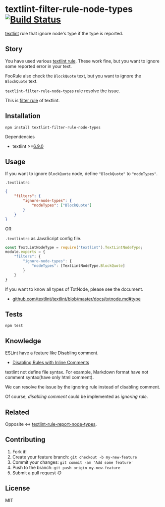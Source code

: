 # textlint-filter-rule-node-types [![Build Status](https://travis-ci.org/textlint/textlint-filter-rule-node-types.svg?branch=master)](https://travis-ci.org/textlint/textlint-filter-rule-node-types)

[textlint](https://textlint.github.io/ "textlint") rule that ignore node's type if the type is reported.

## Story

You have used various [textlint rule](https://github.com/textlint/textlint/wiki/Collection-of-textlint-rule "textlint rule").
These work fine, but you want to ignore some reported error in your text.

FooRule also check the `BlockQuote` text, but you want to ignore the `BlockQuote` text.

`textlint-filter-rule-node-types` rule resolve the issue.

This is [filter rule](https://github.com/textlint/textlint/blob/master/docs/filter-rule.md "Filter rule") of textlint.

## Installation

    npm install textlint-filter-rule-node-types

Dependencies

- textlint >=[6.9.0](https://github.com/textlint/textlint/releases/tag/6.9.0 "6.9.0")


## Usage

If you want to ignore `BlockQuote` node, define `"BlockQuote"` to `"nodeTypes"`.

`.textlintrc`

```json
{
    "filters": {
        "ignore-node-types": {
            "nodeTypes": ["BlockQuote"]
        }
    }
}
```

OR

`.textlintrc` as JavaScript config file.

```js
const TextLintNodeType = require("textlint").TextLintNodeType;
module.exports = {
    "filters": {
        "ignore-node-types": {
            "nodeTypes": [TextLintNodeType.BlockQuote]
        }
    }
}
```

If you want to know all types of TxtNode, please see the document.

- [github.com/textlint/textlint/blob/master/docs/txtnode.md#type](https://github.com/textlint/textlint/blob/master/docs/txtnode.md#type)

## Tests

    npm test

## Knowledge

ESLint have a feature like Disabling comment.

- [Disabling Rules with Inline Comments](http://eslint.org/docs/user-guide/configuring#disabling-rules-with-inline-comments "Disabling Rules with Inline Comments")

textlint not define file syntax. For example, Markdown format have not comment syntax(have only html comment).

We can resolve the issue by the ignoring rule instead of disabling comment.

Of course, _disabling comment_ could be implemented as _ignoring rule_. 

## Related

Opposite <-> [textlint-rule-report-node-types](https://github.com/textlint/textlint-rule-report-node-types "textlint-rule-report-node-types").

## Contributing

1. Fork it!
2. Create your feature branch: `git checkout -b my-new-feature`
3. Commit your changes: `git commit -am 'Add some feature'`
4. Push to the branch: `git push origin my-new-feature`
5. Submit a pull request :D

## License

MIT
